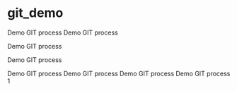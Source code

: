 # git_demo
Demo GIT process
Demo GIT process

Demo GIT process

Demo GIT process

Demo GIT process
Demo GIT process
Demo GIT process
Demo GIT process 1
